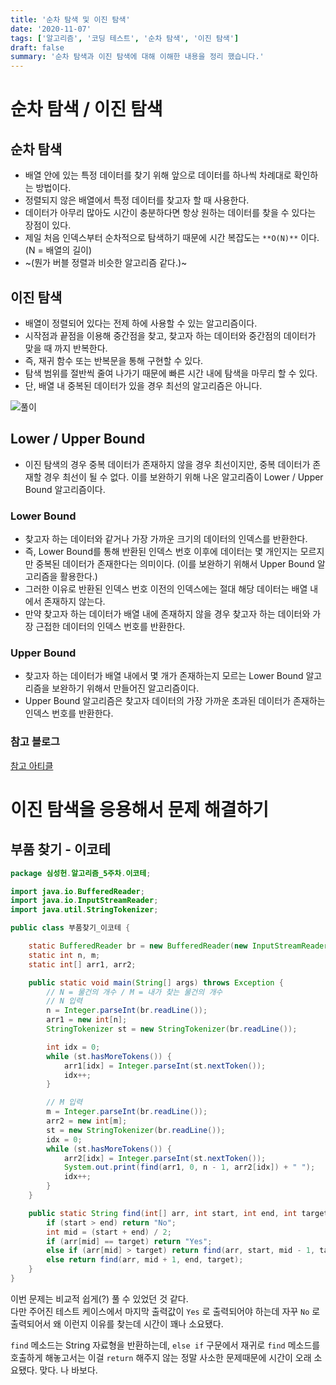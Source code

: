 ```yaml
---
title: '순차 탐색 및 이진 탐색'
date: '2020-11-07'
tags: ['알고리즘', '코딩 테스트', '순차 탐색', '이진 탐색']
draft: false
summary: '순차 탐색과 이진 탐색에 대해 이해한 내용을 정리 했습니다.'
---
```


# 순차 탐색 / 이진 탐색

## 순차 탐색

- 배열 안에 있는 특정 데이터를 찾기 위해 앞으로 데이터를 하나씩 차례대로 확인하는 방법이다.
- 정렬되지 않은 배열에서 특정 데이터를 찾고자 할 때 사용한다.
- 데이터가 아무리 많아도 시간이 충분하다면 항상 원하는 데이터를 찾을 수 있다는 장점이 있다.
- 제일 처음 인덱스부터 순차적으로 탐색하기 때문에 시간 복잡도는 `**O(N)**` 이다. (N = 배열의 길이)
- ~(뭔가 버블 정렬과 비슷한 알고리즘 같다.)~

## 이진 탐색

- 배열이 정렬되어 있다는 전제 하에 사용할 수 있는 알고리즘이다.
- 시작점과 끝점을 이용해 중간점을 찾고, 찾고자 하는 데이터와 중간점의 데이터가 맞을 때 까지 반복한다.
- 즉, 재귀 함수 또는 반복문을 통해 구현할 수 있다.
- 탐색 범위를 절반씩 줄여 나가기 때문에 빠른 시간 내에 탐색을 마무리 할 수 있다.
- 단, 배열 내 중복된 데이터가 있을 경우 최선의 알고리즘은 아니다.

![풀이](https://img1.daumcdn.net/thumb/R1280x0/?scode=mtistory2&fname=https%3A%2F%2Fblog.kakaocdn.net%2Fdn%2Flh7dV%2FbtqMOxQ2fwJ%2F7B7U3Lsbn3sin0ASKhCRLk%2Fimg.jpg)

## Lower / Upper Bound

- 이진 탐색의 경우 중복 데이터가 존재하지 않을 경우 최선이지만, 중복 데이터가 존재할 경우 최선이 될 수 없다. 이를 보완하기 위해 나온 알고리즘이 Lower / Upper Bound 알고리즘이다.

### Lower Bound

- 찾고자 하는 데이터와 같거나 가장 가까운 크기의 데이터의 인덱스를 반환한다.
- 즉, Lower Bound를 통해 반환된 인덱스 번호 이후에 데이터는 몇 개인지는 모르지만 중복된 데이터가 존재한다는 의미이다. (이를 보완하기 위해서 Upper Bound 알고리즘을 활용한다.)
- 그러한 이유로 반환된 인덱스 번호 이전의 인덱스에는 절대 해당 데이터는 배열 내에서 존재하지 않는다.
- 만약 찾고자 하는 데이터가 배열 내에 존재하지 않을 경우 찾고자 하는 데이터와 가장 근접한 데이터의 인덱스 번호를 반환한다.

### Upper Bound

- 찾고자 하는 데이터가 배열 내에서 몇 개가 존재하는지 모르는 Lower Bound 알고리즘을 보완하기 위해서 만들어진 알고리즘이다.
- Upper Bound 알고리즘은 찾고자 데이터의 가장 가까운 초과된 데이터가 존재하는 인덱스 번호를 반환한다.

### 참고 블로그

[참고 아티클](https://jackpot53.tistory.com/33)

# 이진 탐색을 응용해서 문제 해결하기

## 부품 찾기 - 이코테

```java
package 심성헌.알고리즘_5주차.이코테;

import java.io.BufferedReader;
import java.io.InputStreamReader;
import java.util.StringTokenizer;

public class 부품찾기_이코테 {

    static BufferedReader br = new BufferedReader(new InputStreamReader(System.in));
    static int n, m;
    static int[] arr1, arr2;

    public static void main(String[] args) throws Exception {
        // N = 물건의 개수 / M = 내가 찾는 물건의 개수
        // N 입력
        n = Integer.parseInt(br.readLine());
        arr1 = new int[n];
        StringTokenizer st = new StringTokenizer(br.readLine());

        int idx = 0;
        while (st.hasMoreTokens()) {
            arr1[idx] = Integer.parseInt(st.nextToken());
            idx++;
        }

        // M 입력
        m = Integer.parseInt(br.readLine());
        arr2 = new int[m];
        st = new StringTokenizer(br.readLine());
        idx = 0;
        while (st.hasMoreTokens()) {
            arr2[idx] = Integer.parseInt(st.nextToken());
            System.out.print(find(arr1, 0, n - 1, arr2[idx]) + " ");
            idx++;
        }
    }

    public static String find(int[] arr, int start, int end, int target) {
        if (start > end) return "No";
        int mid = (start + end) / 2;
        if (arr[mid] == target) return "Yes";
        else if (arr[mid] > target) return find(arr, start, mid - 1, target);
        else return find(arr, mid + 1, end, target);
    }
}
```

이번 문제는 비교적 쉽게(?) 풀 수 있었던 것 같다.  
다만 주어진 테스트 케이스에서 마지막 출력값이 `Yes` 로 출력되어야 하는데 자꾸 `No` 로 출력되어서 왜 이런지 이유를 찾는데 시간이 꽤나 소요됐다.

`find` 메소드는 String 자료형을 반환하는데, `else if` 구문에서 재귀로 `find` 메소드를 호출하게 해놓고서는 이걸 `return` 해주지 않는 정말 사소한 문제때문에 시간이 오래 소요됐다. 맞다. 나 바보다.
